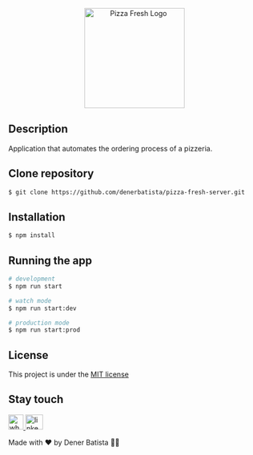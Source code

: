 <p align="center">
  <img src="https://2315530342-files.gitbook.io/~/files/v0/b/gitbook-x-prod.appspot.com/o/spaces%2FsOa314A9FdyeloG4yDoZ%2Fuploads%2Fgit-blob-6ed41a2d0e88de4dc5bffa917e098833be1ad510%2Fpizza-fresh-logo.PNG?alt=media" width="200" alt="Pizza Fresh Logo" />
</p>


## Description

Application that automates the ordering process of a pizzeria.

## Clone repository

```bash
$ git clone https://github.com/denerbatista/pizza-fresh-server.git
```

## Installation

```bash
$ npm install
```

## Running the app

```bash
# development
$ npm run start

# watch mode
$ npm run start:dev

# production mode
$ npm run start:prod
```
## License
This project is under the [MIT license](LICENSE)

##  Stay touch

  <a href="https://contate.me/DenerBatista" target="blank">
    <img src="https://cdn.discordapp.com/attachments/950935885619265567/985980392404316210/pngwing.com.png" alt="whatsApp" width="30"/>
  </a>
  <a href="https://www.linkedin.com/in/dener-gomes-batista-83894168/" target="blank">
    <img src="https://cdn.discordapp.com/attachments/947324026236330018/965320136024289341/linkin-but.png" alt="linkedin" width="35" height="30"/>
  </a>


<br>

  Made with ❤️ by Dener Batista 👋🏽

